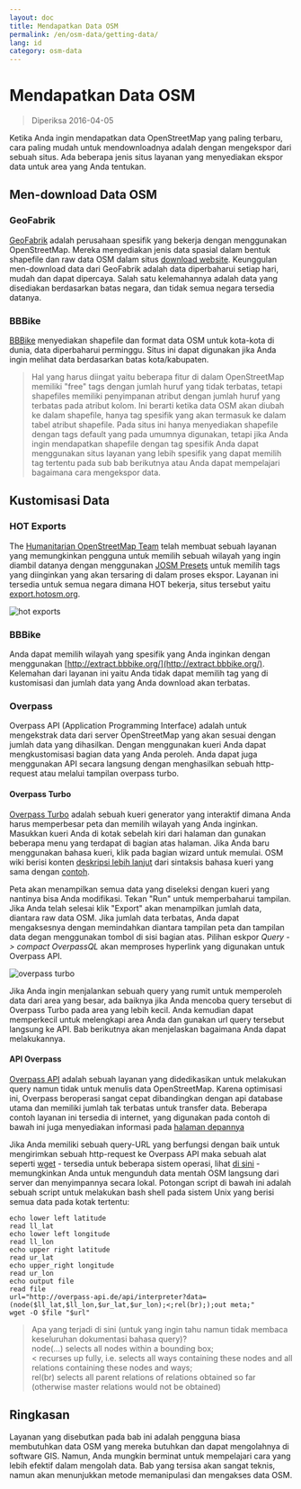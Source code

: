 ```yaml
---
layout: doc
title: Mendapatkan Data OSM
permalink: /en/osm-data/getting-data/
lang: id
category: osm-data
---
```


Mendapatkan Data OSM
=================  

> Diperiksa 2016-04-05

Ketika Anda ingin mendapatkan data OpenStreetMap yang paling terbaru, cara paling mudah untuk mendownloadnya adalah dengan mengekspor dari sebuah situs. Ada beberapa jenis situs layanan yang menyediakan ekspor data untuk area yang Anda tentukan.   

Men-download Data OSM
--------------------------

### GeoFabrik

[GeoFabrik](http://geofabrik.de) adalah perusahaan spesifik yang bekerja dengan menggunakan OpenStreetMap. Mereka menyediakan jenis data spasial dalam bentuk shapefile dan raw data OSM dalam situs [download website](http://download.geofabrik.de). Keunggulan men-download data dari GeoFabrik adalah data diperbaharui setiap hari, mudah dan dapat dipercaya. Salah satu kelemahannya adalah data yang disediakan berdasarkan batas negara, dan tidak semua negara tersedia datanya.  

### BBBike  

[BBBike](http://download.bbbike.org/osm/bbbike/) menyediakan shapefile dan format data OSM untuk kota-kota di dunia, data diperbaharui perminggu. Situs ini dapat digunakan jika Anda ingin melihat data berdasarkan batas kota/kabupaten.

>Hal yang harus diingat yaitu beberapa fitur di dalam OpenStreetMap memiliki "free" tags dengan jumlah huruf yang tidak terbatas,
>tetapi shapefiles memiliki penyimpanan atribut dengan jumlah huruf yang terbatas pada atribut kolom. Ini berarti
>ketika data OSM akan diubah ke dalam shapefile, hanya tag spesifik yang akan 
>termasuk ke dalam tabel atribut shapefile. Pada situs ini hanya menyediakan shapefile
>dengan tags default yang pada umumnya digunakan, tetapi jika Anda ingin mendapatkan shapefile dengan tag spesifik
>Anda dapat menggunakan situs layanan yang lebih spesifik yang dapat memilih tag tertentu pada sub bab berikutnya
>atau Anda dapat mempelajari bagaimana cara mengekspor data.

Kustomisasi Data
-------------------

### HOT Exports  

The [Humanitarian OpenStreetMap Team](http://hotosm.org) telah membuat sebuah layanan yang memungkinkan pengguna untuk memilih sebuah wilayah yang ingin diambil datanya dengan menggunakan [JOSM Presets](/en/josm/josm-presets/)
untuk memilih tags yang diinginkan yang akan tersaring di dalam proses ekspor. Layanan ini tersedia untuk semua negara dimana HOT bekerja, situs tersebut yaitu [export.hotosm.org](http://export.hotosm.org).

![hot exports][]

### BBBike  

Anda dapat memilih wilayah yang spesifik yang Anda inginkan dengan menggunakan [http://extract.bbbike.org/](http://extract.bbbike.org/). Kelemahan dari layanan ini yaitu Anda tidak dapat memilih tag yang di kustomisasi dan jumlah data yang Anda download akan terbatas.  

### Overpass

Overpass API (Application Programming Interface) adalah untuk mengekstrak data dari server OpenStreetMap yang akan sesuai dengan jumlah data yang dihasilkan. Dengan menggunakan kueri Anda dapat mengkustomisasi bagian data yang Anda peroleh. Anda dapat juga menggunakan API secara langsung dengan menghasilkan sebuah http-request atau melalui tampilan overpass turbo. 

#### Overpass Turbo

[Overpass Turbo](http://overpass-turbo.eu/) adalah sebuah kueri generator yang interaktif dimana Anda harus memperbesar peta dan memilih wilayah yang Anda inginkan. Masukkan kueri Anda di kotak sebelah kiri dari halaman dan gunakan beberapa menu yang terdapat di bagian atas halaman. Jika Anda baru menggunakan bahasa kueri, klik pada bagian wizard untuk memulai. OSM wiki berisi konten [deskripsi lebih lanjut](http://wiki.openstreetmap.org/wiki/Overpass_API/Overpass_QL) dari sintaksis bahasa kueri yang sama dengan [contoh](http://wiki.openstreetmap.org/wiki/Overpass_API/Overpass_API_by_Example).

Peta akan menampilkan semua data yang diseleksi dengan kueri yang nantinya bisa Anda modifikasi. Tekan "Run" untuk memperbaharui tampilan. Jika Anda telah selesai klik "Export" akan menampilkan jumlah data, diantara raw data OSM. Jika jumlah data terbatas, Anda dapat mengaksesnya dengan memindahkan diantara tampilan peta dan tampilan data degan menggunakan tombol di sisi bagian atas. Pilihan eskpor *Query -> compact OverpassQL* akan memproses hyperlink yang digunakan untuk Overpass API. 

![overpass turbo][]

Jika Anda ingin menjalankan sebuah query yang rumit untuk memperoleh data dari area yang besar, ada baiknya jika Anda mencoba query tersebut di Overpass Turbo pada area yang lebih kecil. Anda kemudian dapat memperkecil untuk melengkapi area Anda dan gunakan url query tersebut langsung ke API. Bab berikutnya akan menjelaskan bagaimana Anda dapat melakukannya.

#### API Overpass

[Overpass API](http://wiki.openstreetmap.org/wiki/Overpass_API) adalah sebuah layanan yang didedikasikan untuk melakukan query namun tidak untuk menulis data OpenStreetMap. Karena optimisasi ini, Overpass beroperasi sangat cepat dibandingkan dengan api database utama dan memiliki jumlah tak terbatas untuk transfer data. Beberapa contoh layanan ini tersedia di internet, yang digunakan pada contoh di bawah ini juga menyediakan informasi pada [halaman depannya](http://overpass-api.de/)

Jika Anda memiliki sebuah query-URL yang berfungsi dengan baik untuk mengirimkan sebuah http-request ke Overpass API maka sebuah alat seperti [wget](https://www.gnu.org/software/wget/) - tersedia untuk beberapa sistem operasi, lihat [di sini](http://wget.addictivecode.org/FrequentlyAskedQuestions?action=show&redirect=Faq#download) - memungkinkan Anda untuk mengunduh data mentah OSM langsung dari server dan menyimpannya secara lokal. Potongan script di bawah ini adalah sebuah script untuk melakukan bash shell pada sistem Unix yang berisi semua data pada kotak tertentu:

```
echo lower left latitude
read ll_lat
echo lower left longitude
read ll_lon
echo upper right latitude
read ur_lat
echo upper_right longitude
read ur_lon
echo output file
read file
url="http://overpass-api.de/api/interpreter?data=(node($ll_lat,$ll_lon,$ur_lat,$ur_lon);<;rel(br););out meta;"
wget -O $file "$url"
```
>Apa yang terjadi di sini (untuk yang ingin tahu namun tidak membaca keseluruhan dokumentasi bahasa query)?  
>node(...) selects all nodes within a bounding box;  
>< recurses up fully, i.e. selects all ways containing these nodes and all relations containing these nodes and ways;  
>rel(br) selects all parent relations of relations obtained so far (otherwise master relations would not be obtained)
>



Ringkasan
-------  

Layanan yang disebutkan pada bab ini adalah pengguna biasa membutuhkan data OSM yang mereka butuhkan dan dapat mengolahnya di software GIS. Namun, Anda mungkin berminat untuk mempelajari cara yang lebih efektif dalam mengolah data. Bab yang tersisa akan sangat teknis, namun akan menunjukkan metode memanipulasi dan mengakses data OSM.  


[hot exports]: /images/osm-data/hot-exports.png
[overpass turbo]: /images/osm-data/overpass_turbo.png